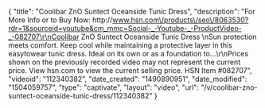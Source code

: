 {
    "title": "Coolibar ZnO Suntect Oceanside Tunic Dress",
    "description": "For More Info or to Buy Now: http:\/\/www.hsn.com\/products\/seo\/8063530?rdr=1&sourceid=youtube&cm_mmc=Social-_-Youtube-_-ProductVideo-_-082707\r\nCoolibar ZnO Suntect Oceanside Tunic Dress \nSun protection meets comfort. Keep cool while maintaining a protective layer in this easytowear tunic dress. Ideal on its own or as a foundation to...\r\nPrices shown on the previously recorded video may not represent the current price.  View hsn.com to view the current selling price. HSN Item #082707",
    "videoid": "112340382",
    "date_created": "1490890951",
    "date_modified": "1504059757",
    "type": "captivate",
    "layout": "video",
    "url": "\/v\/coolibar-zno-suntect-oceanside-tunic-dress\/112340382"
}